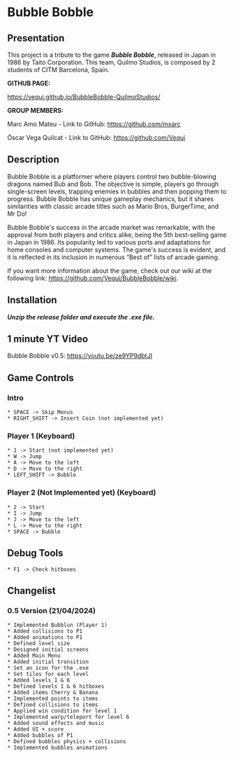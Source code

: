 # Bubble Bobble
## Presentation 
This project is a tribute to the game **_Bubble Bobble_**, released in Japan in 1986 by Taito Corporation. This team, Quilmo Studios, is composed by 2 students of CITM Barcelona, Spain.

**GITHUB PAGE:**

https://vequi.github.io/BubbleBobble-QuilmoStudios/

**GROUP MEMBERS:**

Marc Amo Mateu - Link to GitHub: https://github.com/mxarc

Óscar Vega Quilcat - Link to GitHub: https://github.com/Vequi

## Description

Bubble Bobble is a platformer where players control two bubble-blowing dragons named Bub and Bob. The objective is simple, players go through single-screen levels, trapping enemies in bubbles and then popping them to progress. Bubble Bobble has unique gameplay mechanics, but it shares similarities with classic arcade titles such as Mario Bros, BurgerTime, and Mr Do!

Bubble Bobble's success in the arcade market was remarkable, with the approval from both players and critics alike, being the 5th best-selling game in Japan in 1986. Its popularity led to various ports and adaptations for home consoles and computer systems. The game's success is evident, and it is reflected in its inclusion in numerous “Best of” lists of arcade gaming.

If you want more information about the game, check out our wiki at the following link: https://github.com/Vequi/BubbleBobble/wiki.

## Installation
**_Unzip the release folder and execute the .exe file._**

## 1 minute YT Video

Bubble Bobble v0.5: https://youtu.be/ze9YP9dbtJI

## Game Controls
### Intro    
    * SPACE -> Skip Menus
    * RIGHT_SHIFT -> Insert Coin (not implemented yet)   
### Player 1 (Keyboard)
    * 1 -> Start (not implemented yet)
    * W -> Jump
    * A -> Move to the left
    * D -> Move to the right
    * LEFT_SHIFT -> Bubble

### Player 2 (Not Implemented yet) (Keyboard)
    * 2 -> Start
    * I -> Jump
    * J -> Move to the left
    * L -> Move to the right
    * SPACE -> Bubble
    
## Debug Tools
    * F1 -> Check hitboxes

## Changelist
    
### 0.5 Version (21/04/2024)
    * Implemented Bubblun (Player 1)
    * Added collisions to P1
    * Added animations to P1
    * Defined level size
    * Designed initial screens
    * Added Main Menu
    * Added initial transition
    * Set an icon for the .exe
    * Set tiles for each level
    * Added levels 1 & 6
    * Defined levels 1 & 6 hitboxes
    * Added items Cherry & Banana
    * Implemented points to items
    * Defined collisions to items
    * Applied win condition for level 1
    * Implemented warp/teleport for level 6
    * Added sound effects and music
    * Added UI + score
    * Added bubbles of P1
    * Defined bubbles physics + collisions
    * Implemented bubbles animations
    
    
    
